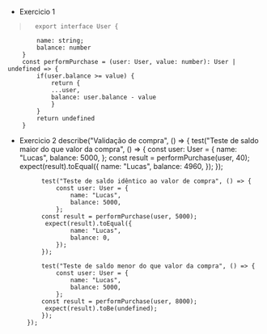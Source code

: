 - Exercicio 1
> 		export interface User {
			name: string;
			balance: number
		}
		const performPurchase = (user: User, value: number): User | undefined => {
			if(user.balance >= value) {
				return {
				...user,
				balance: user.balance - value		
				}
			}
			return undefined
		}

- Exercicio 2
		describe("Validação de compra", () => {
			test("Teste de saldo maior do que valor da compra", () => {
    			const user: User = {
					name: "Lucas",
					balance: 5000,
				};
   		 	const result = performPurchase(user, 40);
  		 	 expect(result).toEqual({
					name: "Lucas",
					balance: 4960,
				});
			});

 			test("Teste de saldo idêntico ao valor de compra", () => {
    			const user: User = {
					name: "Lucas",
					balance: 5000,
				};
   		 	const result = performPurchase(user, 5000);
  		 	 expect(result).toEqual({
					name: "Lucas",
					balance: 0,
				});
			});

 			test("Teste de saldo menor do que valor da compra", () => {
    			const user: User = {
					name: "Lucas",
					balance: 5000,
				};
   		 	const result = performPurchase(user, 8000);
  		 	 expect(result).toBe(undefined);
			});
		});